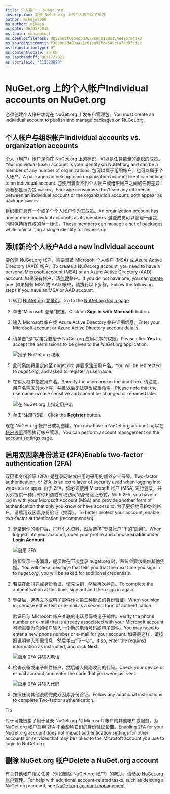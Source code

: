 ```yaml
---
title: 个人帐户 - NuGet.org
description: 需要 NuGet.org 上的个人帐户以发布包
author: mikejo5000
ms.author: mikejo
ms.date: 06/05/2019
ms.topic: conceptual
ms.openlocfilehash: d032b69f6eb4cbd3687ca60190c15aed9b7a4d79
ms.sourcegitcommit: f3d98c23408a4a1c01ea92fc45493fa7bd97c3ee
ms.translationtype: HT
ms.contentlocale: zh-CN
ms.lasthandoff: 06/17/2021
ms.locfileid: "112323890"
---
```

# <a name="individual-accounts-on-nugetorg"></a><span data-ttu-id="cc111-103">NuGet.org 上的个人帐户</span><span class="sxs-lookup"><span data-stu-id="cc111-103">Individual accounts on NuGet.org</span></span>

<span data-ttu-id="cc111-104">必须创建个人帐户才能在 NuGet.org 上发布和管理包。</span><span class="sxs-lookup"><span data-stu-id="cc111-104">You must create an individual account to publish and manage packages on NuGet.org.</span></span>

## <a name="individual-accounts-vs-organization-accounts"></a><span data-ttu-id="cc111-105">个人帐户与组织帐户</span><span class="sxs-lookup"><span data-stu-id="cc111-105">Individual accounts vs. organization accounts</span></span>

<span data-ttu-id="cc111-106">个人（用户）帐户是你在 NuGet.org 上的标识，可以是任意数量的组织的成员。</span><span class="sxs-lookup"><span data-stu-id="cc111-106">Your individual (user) account is your identity on NuGet.org and can be a member of any number of organizations.</span></span> <span data-ttu-id="cc111-107">包可以属于组织帐户，也可以属于个人帐户。</span><span class="sxs-lookup"><span data-stu-id="cc111-107">A package can belong to an organization account like it can belong to an individual account.</span></span> <span data-ttu-id="cc111-108">包使用者看不到个人帐户或组织帐户之间的任何差异：两者都显示为包 `owners`。</span><span class="sxs-lookup"><span data-stu-id="cc111-108">Package consumers don't see any difference between an individual account or the organization account: both appear as package `owners`.</span></span>

<span data-ttu-id="cc111-109">组织帐户具有一个或多个个人帐户作为其成员。</span><span class="sxs-lookup"><span data-stu-id="cc111-109">An organization account has one or more individual accounts as its members.</span></span> <span data-ttu-id="cc111-110">这些成员可以管理一组包，同时保持所有权的单一标识。</span><span class="sxs-lookup"><span data-stu-id="cc111-110">These members can manage a set of packages while maintaining a single identity for ownership.</span></span>

## <a name="add-a-new-individual-account"></a><span data-ttu-id="cc111-111">添加新的个人帐户</span><span class="sxs-lookup"><span data-stu-id="cc111-111">Add a new individual account</span></span>

<span data-ttu-id="cc111-112">要创建 NuGet.org 帐户，需要具备 Microsoft 个人帐户 (MSA) 或 Azure Active Directory (AAD) 帐户。</span><span class="sxs-lookup"><span data-stu-id="cc111-112">To create a NuGet.org account, you need to have a personal Microsoft account (MSA) or an Azure Active Directory (AAD) account.</span></span> <span data-ttu-id="cc111-113">如果没有帐户，请[创建](https://signup.live.com)帐户。</span><span class="sxs-lookup"><span data-stu-id="cc111-113">If you do not have one, you can [create](https://signup.live.com) one.</span></span> <span data-ttu-id="cc111-114">如果拥有 MSA 或 AAD 帐户，请执行以下步骤。</span><span class="sxs-lookup"><span data-stu-id="cc111-114">Follow the following steps if you have an MSA or AAD account.</span></span>

1. <span data-ttu-id="cc111-115">转到 [NuGet.org 登录页](https://www.nuget.org/users/account/LogOn)。</span><span class="sxs-lookup"><span data-stu-id="cc111-115">Go to the [NuGet.org login page](https://www.nuget.org/users/account/LogOn).</span></span>

1. <span data-ttu-id="cc111-116">单击“Microsoft 登录”按钮。</span><span class="sxs-lookup"><span data-stu-id="cc111-116">Click on **Sign in with Microsoft** button.</span></span>

1. <span data-ttu-id="cc111-117">输入 Microsoft 帐户或 Azure Active Directory 帐户详细信息。</span><span class="sxs-lookup"><span data-stu-id="cc111-117">Enter your Microsoft account or Azure Active Directory account details.</span></span>

1. <span data-ttu-id="cc111-118">请单击“是”以接受要授予 NuGet.org 应用程序的权限。</span><span class="sxs-lookup"><span data-stu-id="cc111-118">Please click **Yes** to accept the permissions to be given to the *NuGet.org* application.</span></span>

   ![授予 NuGet.org 权限](media/nuget-org-permissions.png)

1. <span data-ttu-id="cc111-120">此时系统将重定向至 nuget.org 并要求注册用户名。</span><span class="sxs-lookup"><span data-stu-id="cc111-120">You will be redirected to *nuget.org*, and asked to register a username.</span></span>

1. <span data-ttu-id="cc111-121">在输入框中指定用户名。</span><span class="sxs-lookup"><span data-stu-id="cc111-121">Specify the username in the input box.</span></span> <span data-ttu-id="cc111-122">请注意，用户名需区分大小写，并且以后无法更改或重命名。</span><span class="sxs-lookup"><span data-stu-id="cc111-122">Please note that the username **is** case sensitive and cannot be changed or renamed later.</span></span>

   ![在 NuGet.org 上指定用户名](media/nuget-org-register.png) 

1. <span data-ttu-id="cc111-124">单击“注册”按钮。</span><span class="sxs-lookup"><span data-stu-id="cc111-124">Click the **Register** button.</span></span>

<span data-ttu-id="cc111-125">现在 NuGet.org 帐户已成功创建。</span><span class="sxs-lookup"><span data-stu-id="cc111-125">You now have a NuGet.org account.</span></span> <span data-ttu-id="cc111-126">可以在[帐户设置](https://www.nuget.org/account)页面执行帐户管理。</span><span class="sxs-lookup"><span data-stu-id="cc111-126">You can perform account management on the [account settings](https://www.nuget.org/account) page.</span></span>

## <a name="enable-two-factor-authentication-2fa"></a><span data-ttu-id="cc111-127">启用双因素身份验证 (2FA)</span><span class="sxs-lookup"><span data-stu-id="cc111-127">Enable two-factor authentication (2FA)</span></span>

<span data-ttu-id="cc111-128">双因素身份验证 (2FA) 是登录网站或应用时采用的额外安全保障。</span><span class="sxs-lookup"><span data-stu-id="cc111-128">Two-factor authentication, or 2FA, is an extra layer of security used when logging into websites or apps.</span></span> <span data-ttu-id="cc111-129">由于 2FA，你必须使用 Microsoft 帐户 (MSA) 进行登录，并另外提供一种只有你知道或有权访问的身份验证形式。</span><span class="sxs-lookup"><span data-stu-id="cc111-129">With 2FA, you have to log in with your Microsoft Account (MSA) and provide another form of authentication that only you know or have access to.</span></span> <span data-ttu-id="cc111-130">为了更好地保护你的帐户，请启用双因素身份验证（推荐）。</span><span class="sxs-lookup"><span data-stu-id="cc111-130">To better protect your account, enable two-factor authentication (recommended).</span></span>

1. <span data-ttu-id="cc111-131">登录到你的帐户后，打开个人资料，然后选择“登录帐户”下的“启用”。</span><span class="sxs-lookup"><span data-stu-id="cc111-131">When logged into your account, open your profile and choose **Enable** under **Login Account**.</span></span>

   ![启用 2FA](media/nuget-org-register-2fa.png)

   <span data-ttu-id="cc111-133">随即显示一条消息，提示你在下次登录 nuget.org 时，系统会要求提供其他凭据。</span><span class="sxs-lookup"><span data-stu-id="cc111-133">You will see a message that tells you that the next time you sign in to *nuget.org*, you will be asked for additional credentials.</span></span>

2. <span data-ttu-id="cc111-134">若要在此时完成身份验证，请先注销，然后再次登录。</span><span class="sxs-lookup"><span data-stu-id="cc111-134">To complete the authentication at this time, sign out and then sign in again.</span></span>

3. <span data-ttu-id="cc111-135">登录后，选择文本或电子邮件作为第二种形式的身份验证。</span><span class="sxs-lookup"><span data-stu-id="cc111-135">When you sign in, choose either text or e-mail as a second form of authentication.</span></span>

   <span data-ttu-id="cc111-136">验证已与 Microsoft 帐户关联的电话号码或电子邮件。</span><span class="sxs-lookup"><span data-stu-id="cc111-136">Verify the phone number or e-mail that is already associated with your Microsoft account.</span></span> <span data-ttu-id="cc111-137">可能需要为你的帐户输入一个新的电话号码或电子邮件。</span><span class="sxs-lookup"><span data-stu-id="cc111-137">You may need to enter a new phone number or e-mail for your account.</span></span> <span data-ttu-id="cc111-138">如果是这样，请按照说明输入所需信息，然后单击“下一步”。</span><span class="sxs-lookup"><span data-stu-id="cc111-138">If so, enter the required information as instructed, and click **Next**.</span></span>

   ![启用 2FA 并输入电话](media/nuget-org-sign-in-2fa.png)

4. <span data-ttu-id="cc111-140">检查设备或电子邮件帐户，然后输入刚刚收到的代码。</span><span class="sxs-lookup"><span data-stu-id="cc111-140">Check your device or e-mail account, and enter the code that you were just sent.</span></span>

   ![启用 2FA 并输入代码](media/nuget-org-enter-code-2fa.png)

5. <span data-ttu-id="cc111-142">按照任何其他说明完成双因素身份验证。</span><span class="sxs-lookup"><span data-stu-id="cc111-142">Follow any additional instructions to complete Two-factor authentication.</span></span>

> [!Tip]
> <span data-ttu-id="cc111-143">对于可能链接了用于登录 NuGet.org 的 Microsoft 帐户的其他帐户或服务，为 NuGet.org 帐户启用 2FA 不会影响它们的身份验证设置。</span><span class="sxs-lookup"><span data-stu-id="cc111-143">Enabling 2FA for your NuGet.org account does not impact authentication settings for other accounts or services that may be linked to the Microsoft account you use to login to NuGet.org.</span></span>

## <a name="delete-a-nugetorg-account"></a><span data-ttu-id="cc111-144">删除 NuGet.org 帐户</span><span class="sxs-lookup"><span data-stu-id="cc111-144">Delete a NuGet.org account</span></span>

<span data-ttu-id="cc111-145">有关其他帐户相关任务（例如删除 NuGet.org 帐户）的帮助，请参阅 [NuGet.org 帐户管理](/nuget/nuget-org/nuget-org-faq#nuget.org-account-management)。</span><span class="sxs-lookup"><span data-stu-id="cc111-145">For help with additional account-related tasks, such as deleting a NuGet.org account, see [NuGet.org account management](/nuget/nuget-org/nuget-org-faq#nuget.org-account-management).</span></span>

